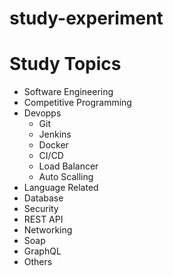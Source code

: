 # study-experiment


# Study Topics
- Software Engineering
- Competitive Programming
- Devopps
    - Git
    - Jenkins
    - Docker
    - CI/CD
    - Load Balancer
    - Auto Scalling
- Language Related
- Database
- Security
- REST API
- Networking
- Soap
- GraphQL
- Others
